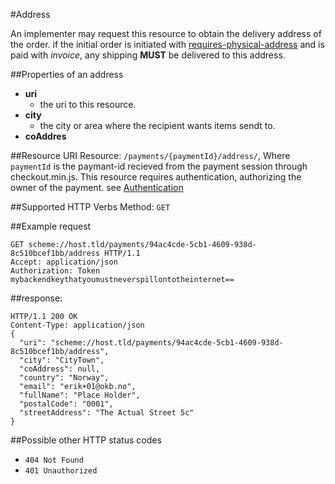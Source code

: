 #Address

An implementer may request this resource to obtain the delivery address of the order.
if the initial order is initiated with [requires-physical-address](configurationReference/#requires-physical-address) and is paid with _invoice_, any shipping **MUST** be delivered to this address.

##Properties of an address
 * **uri**
    * the uri to this resource.
* **city**
    * the city or area where the recipient wants items sendt to.
* **coAddres**


##Resource URI
Resource:  `/payments/{paymentId}/address/`, Where `paymentId` is the paymant-id recieved from the payment session through checkout.min.js.
This resource requires authentication, authorizing the owner of the payment. see [Authentication](authentication/#back-end-authentication)

##Supported HTTP Verbs
Method:    `GET`

##Example request
```HTTP
GET scheme://host.tld/payments/94ac4cde-5cb1-4609-938d-8c510bcef1bb/address HTTP/1.1
Accept: application/json
Authorization: Token mybackendkeythatyoumustneverspillontotheinternet==
```
##response:
```HTTP
HTTP/1.1 200 OK
Content-Type: application/json
{
  "uri": "scheme://host.tld/payments/94ac4cde-5cb1-4609-938d-8c510bcef1bb/address",
  "city": "CityTown",
  "coAddress": null,
  "country": "Norway",
  "email": "erik+01@okb.no",
  "fullName": "Place Holder",
  "postalCode": "0001",
  "streetAddress": "The Actual Street 5c"
}
```
##Possible other HTTP status codes
 * `404 Not Found`
 * `401 Unauthorized`
